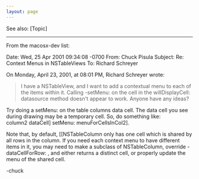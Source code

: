 ```yaml
---
layout: page
---
```




See also:
[Topic]

----

From the macosx-dev list:

    
Date: Wed, 25 Apr 2001 09:34:08 -0700
From: Chuck Pisula <chuck at apple.com>
Subject: Re: Context Menus in NSTableViews
To: Richard Schreyer <richards9 at mac.com>

On Monday, April 23, 2001, at 08:01 PM, Richard Schreyer wrote:

> I have a NSTableView, and I want to add a contextual menu to each of 
> the items within it.  Calling -setMenu: on the cell in the 
> willDisplayCell: datasource method doesn't appear to work.  Anyone have 
> any ideas?

Try doing a setMenu: on the table columns data cell.  The data cell you 
see during drawing may be a temporary cell.  So, do something like:  
column2 dataCell] setMenu: menuForCellsInCol2].

Note that, by default, [[NSTableColumn only has one cell which is shared 
by all rows in the column.  If you need each context menu to have 
different items in it, you may need to make a subclass of NSTableColumn, 
override -dataCellForRow: , and either returns a distinct cell, or 
properly update the menu of the shared cell.

-chuck
